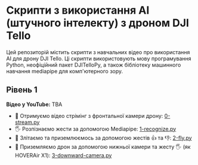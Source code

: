 # Скрипти з використання AI (штучного інтелекту) з дроном DJI Tello

Цей репозиторій містить скрипти з навчальних відео про використання AI для дрону DJI Tello. Ці скрипти використовують мову програмування Python, неофіційний пакет DJITelloPy, а також бібліотеку машинного навчання mediapipe для комп'ютерного зору.

## Рівень 1

**Відео у YouTube:** TBA

- 👀 Отримуємо відео стрімінг з фронтальної камери дрону: [0-stream.py](https://github.com/trye-io/dronie-ai/blob/main/level-1/0-stream.py)
- 🖐️ Розпізнаємо жести за допомогою Mediapipe: [1-recognize.py](https://github.com/trye-io/dronie-ai/blob/main/level-1/1-recognize.py)
- 🛫 Злітаємо та приземлюємось за допомогою жестів 👍 та 👎: [2-fly.py](https://github.com/trye-io/dronie-ai/blob/main/level-1/2-fly.py)
- 🛬 Приземляємо дрон за допомогою нижньої камери та жесту 🖐️ (як HOVERAir X1): [3-downward-camera.py](https://github.com/trye-io/dronie-ai/blob/main/level-1/3-downward-camera.py)